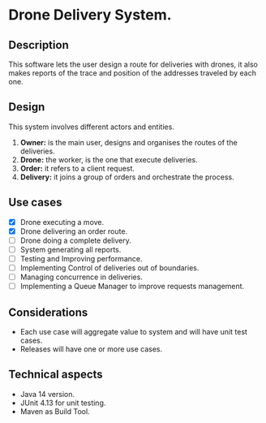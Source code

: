 # Drone Delivery System.

## Description
This software lets the user design a route for deliveries with drones, it also makes reports of the trace and 
position of the addresses traveled by each one.   

## Design 
This system involves different actors and entities. 
1. **Owner:** is the main user, designs and organises the routes of the deliveries. 
2. **Drone:** the worker, is the one that execute deliveries.
3. **Order:** it refers to a client request.  
4. **Delivery:** it joins a group of orders and orchestrate the process.

## Use cases
- [x] Drone executing a move.
- [x] Drone delivering an order route.
- [ ] Drone doing a complete delivery. 
- [ ] System generating all reports.
- [ ] Testing and Improving performance. 
- [ ] Implementing Control of deliveries out of boundaries. 
- [ ] Managing concurrence in deliveries. 
- [ ] Implementing a Queue Manager to improve requests management. 
## Considerations
* Each use case will aggregate value to system and will have unit test cases. 
* Releases will have one or more use cases.
## Technical aspects
* Java 14 version.
* JUnit 4.13 for unit testing.
* Maven as Build Tool. 
 
